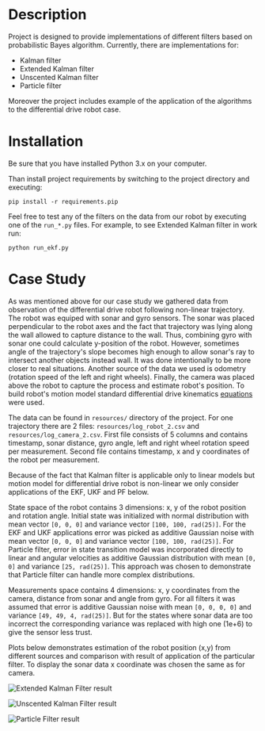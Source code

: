 # Description
Project is designed to provide implementations of different filters based on probabilistic Bayes algorithm. 
Currently, there are implementations for:
* Kalman filter
* Extended Kalman filter
* Unscented Kalman filter
* Particle filter

Moreover the project includes example of the application of the algorithms to the differential drive robot case.

# Installation

Be sure that you have installed Python 3.x on your computer.

Than install project requirements by switching to the project directory and executing:

```pip install -r requirements.pip```

Feel free to test any of the filters on the data from our robot by executing one of the ```run_*.py``` files.
For example, to see Extended Kalman filter in work run:

```python run_ekf.py```

# Case Study

As was mentioned above for our case study we gathered data from observation of the differential drive robot
following non-linear trajectory. The robot was equiped with sonar and gyro sensors. The sonar was placed perpendicular
to the robot axes and the fact that trajectory was lying along the wall allowed to capture distance to the wall. Thus, 
combining gyro with sonar one could calculate y-position of the robot. However, sometimes angle of the trajectory's
slope becomes high enough to allow sonar's ray to intersect another objects instead wall. It was done intentionally 
to be more closer to real situations. Another source of the data we used is odometry (rotation speed of the left 
and right wheels). Finally, the camera was placed above the robot to capture the process and estimate robot's position.
To build robot's motion model standard differential drive kinematics 
[equations](https://chess.eecs.berkeley.edu/eecs149/documentation/differentialDrive.pdf) were used.

The data can be found in ```resources/``` directory of the project. For one trajectory
there are 2 files: ```resources/log_robot_2.csv``` and ```resources/log_camera_2.csv```. First file consists of
5 columns and contains timestamp, sonar distance, gyro angle, left and right wheel rotation speed per
measurement. Second file contains timestamp, x and y coordinates of the robot per measurement.

Because of the fact that Kalman filter is applicable only to linear models but
motion model for differential drive robot is non-linear we only consider applications of the EKF, UKF and PF below.

State space of the robot contains 3 dimensions: x, y of the robot position and rotation angle. Initial state was
initialized with normal distribution with mean vector ```[0, 0, 0]``` and variance vector ```[100, 100, rad(25)]```. 
For the EKF and UKF applications error was picked as additive Gaussian noise with mean vector ```[0, 0, 0]``` 
and variance vector ```[100, 100, rad(25)]```. For Particle filter, error in state transition model was incorporated 
directly to linear and angular velocities as additive Gaussian distribution with mean ```[0, 0]``` and variance 
```[25, rad(25)]```. This approach was chosen to demonstrate that Particle filter can handle more complex distributions.

Measurements space contains 4 dimensions: x, y coordinates from the camera, distance from sonar and angle from gyro. 
For all filters it was assumed that error is additive Gaussian noise with mean ```[0, 0, 0, 0]``` and variance 
```[49, 49, 4, rad(25)]```. But for the states where sonar data are too incorrect the corresponding variance was 
replaced with high one (1e+6) to give the sensor less trust.

Plots below demonstrates estimation of the robot position (x,y) from different sources and comparison with result of application of the particular filter. To display the sonar data x coordinate was chosen the same as for camera.

![Extended Kalman Filter result](https://s17.postimg.org/bge7sd0pb/ekf.png)

![Unscented Kalman Filter result](https://s17.postimg.org/yhusy4fsf/ukf.png)

![Particle Filter result](https://s17.postimg.org/uy8v8b5cv/image.png)
